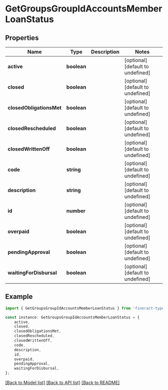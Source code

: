 # GetGroupsGroupIdAccountsMemberLoanStatus


## Properties

Name | Type | Description | Notes
------------ | ------------- | ------------- | -------------
**active** | **boolean** |  | [optional] [default to undefined]
**closed** | **boolean** |  | [optional] [default to undefined]
**closedObligationsMet** | **boolean** |  | [optional] [default to undefined]
**closedRescheduled** | **boolean** |  | [optional] [default to undefined]
**closedWrittenOff** | **boolean** |  | [optional] [default to undefined]
**code** | **string** |  | [optional] [default to undefined]
**description** | **string** |  | [optional] [default to undefined]
**id** | **number** |  | [optional] [default to undefined]
**overpaid** | **boolean** |  | [optional] [default to undefined]
**pendingApproval** | **boolean** |  | [optional] [default to undefined]
**waitingForDisbursal** | **boolean** |  | [optional] [default to undefined]

## Example

```typescript
import { GetGroupsGroupIdAccountsMemberLoanStatus } from 'fineract-typescript-client';

const instance: GetGroupsGroupIdAccountsMemberLoanStatus = {
    active,
    closed,
    closedObligationsMet,
    closedRescheduled,
    closedWrittenOff,
    code,
    description,
    id,
    overpaid,
    pendingApproval,
    waitingForDisbursal,
};
```

[[Back to Model list]](../README.md#documentation-for-models) [[Back to API list]](../README.md#documentation-for-api-endpoints) [[Back to README]](../README.md)
